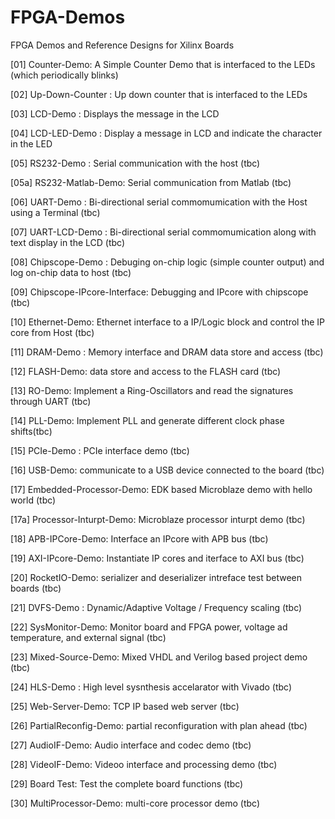 FPGA-Demos
==========

FPGA Demos and Reference Designs for Xilinx Boards

[01] Counter-Demo: A Simple Counter Demo that is interfaced to the LEDs (which periodically blinks)

[02] Up-Down-Counter : Up down counter that is interfaced to the LEDs

[03] LCD-Demo : Displays the message in the LCD

[04] LCD-LED-Demo : Display a message in LCD and indicate the character in the LED

[05] RS232-Demo : Serial communication with the host (tbc)

[05a] RS232-Matlab-Demo: Serial communication from Matlab (tbc)

[06] UART-Demo : Bi-directional serial commomumication with the Host using a Terminal (tbc)

[07] UART-LCD-Demo : Bi-directional serial commomumication along with text display in the LCD (tbc)

[08] Chipscope-Demo : Debuging on-chip logic (simple counter output) and log on-chip data to host (tbc)

[09] Chipscope-IPcore-Interface: Debugging and IPcore with chipscope (tbc)

[10] Ethernet-Demo: Ethernet interface to a IP/Logic block and control the IP core from Host (tbc)

[11] DRAM-Demo : Memory interface and DRAM data store and access (tbc)

[12] FLASH-Demo: data store and access to the FLASH card (tbc)

[13] RO-Demo: Implement a Ring-Oscillators and read the signatures through UART (tbc) 

[14] PLL-Demo: Implement PLL and generate different clock phase shifts(tbc)

[15] PCIe-Demo : PCIe interface demo (tbc)

[16] USB-Demo: communicate to a USB device connected to the board (tbc)

[17] Embedded-Processor-Demo: EDK based Microblaze demo with hello world (tbc)

[17a] Processor-Inturpt-Demo: Microblaze processor inturpt demo (tbc)

[18] APB-IPCore-Demo: Interface an IPcore with APB bus (tbc)

[19] AXI-IPcore-Demo: Instantiate IP cores and iterface to AXI bus (tbc)

[20] RocketIO-Demo: serializer and deserializer intreface test between boards (tbc)

[21] DVFS-Demo : Dynamic/Adaptive Voltage / Frequency scaling (tbc)

[22] SysMonitor-Demo: Monitor board and FPGA power, voltage ad temperature, and external signal (tbc)

[23] Mixed-Source-Demo: Mixed VHDL and Verilog based project demo (tbc)

[24] HLS-Demo : High level sysnthesis accelarator with Vivado (tbc)

[25] Web-Server-Demo: TCP IP based web server (tbc)

[26] PartialReconfig-Demo: partial reconfiguration with plan ahead (tbc)

[27] AudioIF-Demo: Audio interface and codec demo (tbc)

[28] VideoIF-Demo: Videoo interface and processing demo (tbc)

[29] Board Test: Test the complete board functions (tbc)

[30] MultiProcessor-Demo: multi-core processor demo (tbc)

